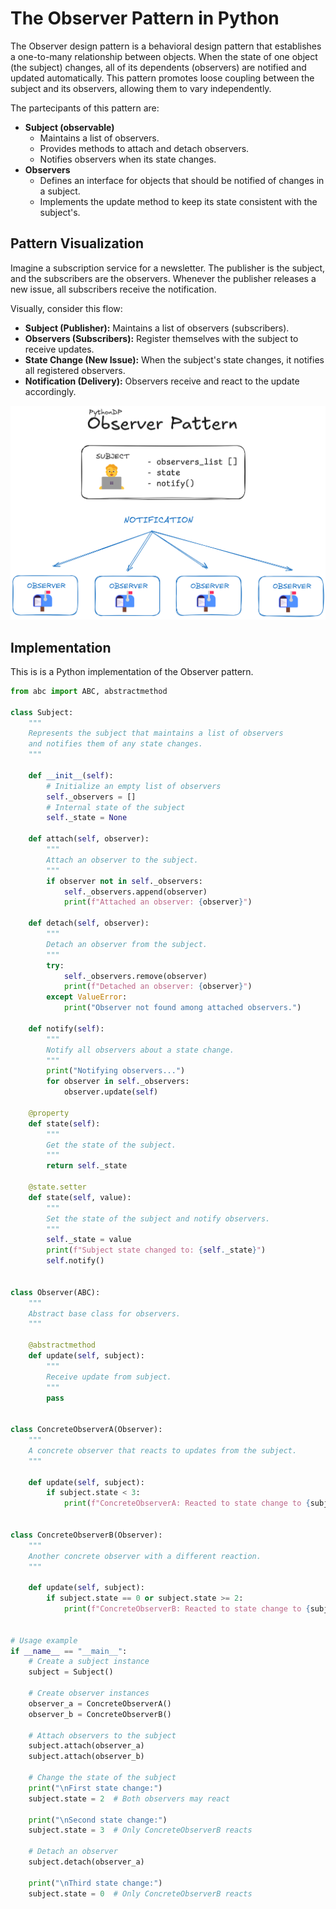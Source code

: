 # The Observer Pattern in Python

The Observer design pattern is a behavioral design pattern that establishes a one-to-many relationship between objects. When the state of one object (the subject) changes, all of its dependents (observers) are notified and updated automatically. This pattern promotes loose coupling between the subject and its observers, allowing them to vary independently.

The partecipants of this pattern are:
- **Subject (observable)**
    - Maintains a list of observers.
    - Provides methods to attach and detach observers.
    - Notifies observers when its state changes.
- **Observers** 
    - Defines an interface for objects that should be notified of changes in a subject.
    - Implements the update method to keep its state consistent with the subject's.

## Pattern Visualization

Imagine a subscription service for a newsletter. The publisher is the subject, and the subscribers are the observers. Whenever the publisher releases a new issue, all subscribers receive the notification.

Visually, consider this flow:
- **Subject (Publisher):** Maintains a list of observers (subscribers).
- **Observers (Subscribers):** Register themselves with the subject to receive updates.
- **State Change (New Issue):** When the subject's state changes, it notifies all registered observers.
- **Notification (Delivery):** Observers receive and react to the update accordingly.

![Observer Pattern Representation](/Observer/res/observer_visualization.png)


## Implementation

This is is a Python implementation of the Observer pattern.

```python
from abc import ABC, abstractmethod

class Subject:
    """
    Represents the subject that maintains a list of observers
    and notifies them of any state changes.
    """

    def __init__(self):
        # Initialize an empty list of observers
        self._observers = []
        # Internal state of the subject
        self._state = None

    def attach(self, observer):
        """
        Attach an observer to the subject.
        """
        if observer not in self._observers:
            self._observers.append(observer)
            print(f"Attached an observer: {observer}")

    def detach(self, observer):
        """
        Detach an observer from the subject.
        """
        try:
            self._observers.remove(observer)
            print(f"Detached an observer: {observer}")
        except ValueError:
            print("Observer not found among attached observers.")

    def notify(self):
        """
        Notify all observers about a state change.
        """
        print("Notifying observers...")
        for observer in self._observers:
            observer.update(self)

    @property
    def state(self):
        """
        Get the state of the subject.
        """
        return self._state

    @state.setter
    def state(self, value):
        """
        Set the state of the subject and notify observers.
        """
        self._state = value
        print(f"Subject state changed to: {self._state}")
        self.notify()


class Observer(ABC):
    """
    Abstract base class for observers.
    """

    @abstractmethod
    def update(self, subject):
        """
        Receive update from subject.
        """
        pass


class ConcreteObserverA(Observer):
    """
    A concrete observer that reacts to updates from the subject.
    """

    def update(self, subject):
        if subject.state < 3:
            print(f"ConcreteObserverA: Reacted to state change to {subject.state}")


class ConcreteObserverB(Observer):
    """
    Another concrete observer with a different reaction.
    """

    def update(self, subject):
        if subject.state == 0 or subject.state >= 2:
            print(f"ConcreteObserverB: Reacted to state change to {subject.state}")


# Usage example
if __name__ == "__main__":
    # Create a subject instance
    subject = Subject()

    # Create observer instances
    observer_a = ConcreteObserverA()
    observer_b = ConcreteObserverB()

    # Attach observers to the subject
    subject.attach(observer_a)
    subject.attach(observer_b)

    # Change the state of the subject
    print("\nFirst state change:")
    subject.state = 2  # Both observers may react

    print("\nSecond state change:")
    subject.state = 3  # Only ConcreteObserverB reacts

    # Detach an observer
    subject.detach(observer_a)

    print("\nThird state change:")
    subject.state = 0  # Only ConcreteObserverB reacts
```

